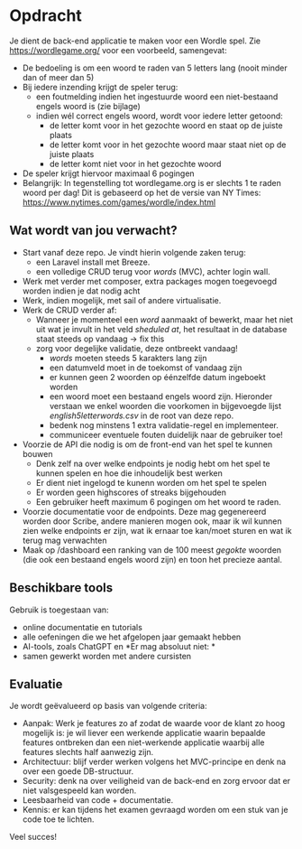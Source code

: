 # Opdracht

Je dient de back-end applicatie te maken voor een Wordle spel. Zie https://wordlegame.org/ voor een voorbeeld, samengevat:

- De bedoeling is om een woord te raden van 5 letters lang (nooit minder dan of meer dan 5)
- Bij iedere inzending krijgt de speler terug:
  - een foutmelding indien het ingestuurde woord een niet-bestaand engels woord is (zie bijlage)
  - indien wél correct engels woord, wordt voor iedere letter getoond:
    - de letter komt voor in het gezochte woord en staat op de juiste plaats
    - de letter komt voor in het gezochte woord maar staat niet op de juiste plaats
    - de letter komt niet voor in het gezochte woord
- De speler krijgt hiervoor maximaal 6 pogingen
- Belangrijk: In tegenstelling tot wordlegame.org is er slechts 1 te raden woord per dag! Dit is gebaseerd op het de versie van NY Times: https://www.nytimes.com/games/wordle/index.html


## Wat wordt van jou verwacht?

- Start vanaf deze repo. Je vindt hierin volgende zaken terug:
  - een Laravel install met Breeze.
  - een volledige CRUD terug voor _words_ (MVC), achter login wall.
- Werk met verder met composer, extra packages mogen toegevoegd worden indien je dat nodig acht
- Werk, indien mogelijk, met sail of andere virtualisatie.
- Werk de CRUD verder af:
  - Wanneer je momenteel een _word_ aanmaakt of bewerkt, maar het niet uit wat je invult in het veld _sheduled at_, het resultaat in de database staat steeds op vandaag -> fix this
  - zorg voor degelijke validatie, deze ontbreekt vandaag!
    - _words_ moeten steeds 5 karakters lang zijn
    - een datumveld moet in de toekomst of vandaag zijn
    - er kunnen geen 2 woorden op éénzelfde datum ingeboekt worden
    - een woord moet een bestaand engels woord zijn. Hieronder verstaan we enkel woorden die voorkomen in bijgevoegde lijst _english5letterwords.csv_ in de root van deze repo.
    - bedenk nog minstens 1 extra validatie-regel en implementeer.
    - communiceer eventuele fouten duidelijk naar de gebruiker toe!
- Voorzie de API die nodig is om de front-end van het spel te kunnen bouwen
  - Denk zelf na over welke endpoints je nodig hebt om het spel te kunnen spelen en hoe die inhoudelijk best werken
  - Er dient niet ingelogd te kunenn worden om het spel te spelen
  - Er worden geen highscores of streaks bijgehouden
  - Een gebruiker heeft maximum 6 pogingen om het woord te raden.
- Voorzie documentatie voor de endpoints. Deze mag gegenereerd worden door Scribe, andere manieren mogen ook, maar ik wil kunnen zien welke endpoints er zijn, wat ik ernaar toe kan/moet sturen en wat ik terug mag verwachten
- Maak op /dashboard een ranking van de 100 meest _gegokte_ woorden (die ook een bestaand engels woord zijn) en toon het precieze aantal.

## Beschikbare tools
Gebruik is toegestaan van:
- online documentatie en tutorials
- alle oefeningen die we het afgelopen jaar gemaakt hebben
- AI-tools, zoals ChatGPT en 
*Er mag absoluut niet: *
- samen gewerkt worden met andere cursisten


## Evaluatie
Je wordt geëvalueerd op basis van volgende criteria:

- Aanpak: Werk je features zo af zodat de waarde voor de klant zo hoog mogelijk is: je wil liever een werkende applicatie waarin bepaalde features ontbreken dan een niet-werkende applicatie waarbij alle features slechts half aanwezig zijn.
- Architectuur: blijf verder werken volgens het MVC-principe en denk na over een goede DB-structuur.
- Security: denk na over veiligheid van de back-end en zorg ervoor dat er niet valsgespeeld kan worden.
- Leesbaarheid van code + documentatie.
- Kennis: er kan tijdens het examen gevraagd worden om een stuk van je code toe te lichten.

Veel succes!